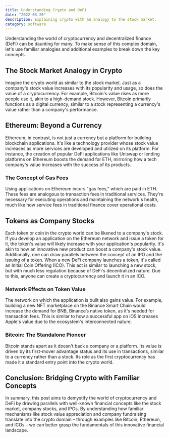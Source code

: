 ```yaml
---
title: Understanding Crypto and DeFi
date: "2022-03-26"
description: Explaining crypto with an analogy to the stock market.
category: software
---
```


Understanding the world of cryptocurrency and decentralized finance (DeFi) can be daunting for many. To make sense of this complex domain, let's use familiar analogies and additional examples to break down the key concepts.

## The Stock Market Analogy in Crypto

Imagine the crypto world as similar to the stock market. Just as a company's stock value increases with its popularity and usage, so does the value of a cryptocurrency. For example, Bitcoin's value rises as more people use it, akin to a high-demand stock. However, Bitcoin primarily functions as a digital currency, similar to a stock representing a currency's value rather than a company's performance.

## Ethereum: Beyond a Currency

Ethereum, in contrast, is not just a currency but a platform for building blockchain applications. It's like a technology provider whose stock value increases as more services are developed and utilized on its platform. For instance, the creation of popular DeFi applications like Uniswap or lending platforms on Ethereum boosts the demand for ETH, mirroring how a tech company's value increases with the success of its products.

### The Concept of Gas Fees

Using applications on Ethereum incurs "gas fees," which are paid in ETH. These fees are analogous to transaction fees in traditional services. They're necessary for executing operations and maintaining the network's health, much like how service fees in traditional finance cover operational costs.

## Tokens as Company Stocks

Each token or coin in the crypto world can be likened to a company's stock. If you develop an application on the Ethereum network and issue a token for it, the token's value will likely increase with your application's popularity. It's akin to how an innovative new product can boost a company's stock value. Additionally, one can draw parallels between the concept of an IPO and the issuing of a token. When a new DeFi company launches a token, it's called an Initial Coin Offering (ICO). This act is similar to launching a new stock, but with much less regulation because of DeFi's decentralized nature. Due to this, anyone can create a cryptocurrency and launch it in an ICO. 

### Network Effects on Token Value

The network on which the application is built also gains value. For example, building a new NFT marketplace on the Binance Smart Chain would increase the demand for BNB, Binance’s native token, as it's needed for transaction fees. This is similar to how a successful app on iOS increases Apple's value due to the ecosystem's interconnected nature.

### Bitcoin: The Standalone Pioneer

Bitcoin stands apart as it doesn't back a company or a platform. Its value is driven by its first-mover advantage status and its use in transactions, similar to a currency rather than a stock. Its role as the first cryptocurrency has made it a standard entry point into the crypto world.

## Conclusion: Bridging Crypto with Familiar Concepts

In summary, this post aims to demystify the world of cryptocurrency and DeFi by drawing parallels with well-known financial concepts like the stock market, company stocks, and IPOs. By understanding how familiar mechanisms like stock value appreciation and company fundraising translate into the crypto domain – through examples like Bitcoin, Ethereum, and ICOs – we can better grasp the fundamentals of this innovative financial landscape.